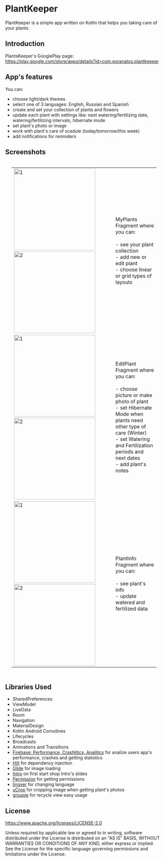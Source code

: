 PlantKeeper
===========

PlantKeeper is a simple app written on Kotlin that helps you taking care of your plants.

Introduction
------------

PlantsKeeper's GooglePlay page: https://play.google.com/store/apps/details?id=com.goranatos.plantkeeper

App's features
------------
You can:
* choose light/dark themes
* select one of 3 languages: English, Russian and Spanish
* create and set your collection of plants and flowers
* update each plant with settings like: next watering/fertilizing date, watering/fertilizing intervals, hibernate mode 
* set plant's photo or image
* work with plant's care of scedule (today/tomorrow/this week)
* add notifications for reminders

Screenshots
-----------

<table style="padding:20px">
  <tr>
    <td>
      <img src="screenshots/light_my_plants_linear.png"  alt="1" width = 260px>
      &nbsp;&nbsp;&nbsp;&nbsp;
      <img src="screenshots/dark_my_plants_grid.png" alt="2" width = 260px >
    </td>
    <td width="30%">
      MyPlants Fragment where you can:<br><br>
      - see your plant collection<br>
      - add new or edit plant<br> 
      - choose linear or grid types of layouts</td>
  </tr>
  
   <tr>
    <td>
      <img src="screenshots/light_edit_plant.png"  alt="1" width = 260px>
      &nbsp;&nbsp;&nbsp;&nbsp;
      <img src="screenshots/dark_edit_plant.png" alt="2" width = 260px >
    </td>
    <td width="30%">
      EditPlant Fragment where you can:<br><br>
      - choose picture or make photo of plant<br>
      - set Hibernate Mode when plants need other type of care (Winter)<br>
      - set Watering and Fertilization periods and next dates<br>
      - add plant's notes</td>
  </tr>
  
  <tr>
    <td>
      <img src="screenshots/light_plants_info.png"  alt="1" width = 260px>
      &nbsp;&nbsp;&nbsp;&nbsp;
      <img src="screenshots/dark_plant_info.png" alt="2" width = 260px >
    </td>
    <td width="30%">
      PlantInfo Fragment where you can:<br><br> 
      - see plant's info<br>
      - update watered and fertilized data<br>
    </td>
  </tr>
  
</table>

  
Libraries Used
--------------

* SharedPreferences
* ViewModel
* LiveData
* Room
* Navigation
* MaterialDesign
* Kotlin Android Coroutines
* Lifecycles
* Broadcasts
* Animations and Transitions
* [Firebase: Performance, Crashlitics, Analitics][0] for analize users app's performance, crashes and getting statistics
* [Hilt][1] for dependency injection
* [Glide][2] for image loading
* [Intro][3] on first start shop Intro's slides 
* [Permission][4] for getting permissions
* [lingver][5] for changing language
* [uCrop][6] for cropping image when getting plant's photos
* [groupie][7] for recycle view easy usage

[0]: https://firebase.google.com/
[1]: https://dagger.dev/hilt/
[2]: https://bumptech.github.io/glide/
[3]: https://github.com/AppIntro/AppIntro
[4]: https://github.com/permissions-dispatcher/PermissionsDispatcher
[5]: https://github.com/YarikSOffice/lingver
[6]: https://github.com/Yalantis/uCrop
[7]: https://github.com/lisawray/groupie

License
-------

  https://www.apache.org/licenses/LICENSE-2.0

Unless required by applicable law or agreed to in writing, software
distributed under the License is distributed on an "AS IS" BASIS, WITHOUT
WARRANTIES OR CONDITIONS OF ANY KIND, either express or implied.  See the
License for the specific language governing permissions and limitations under
the License.
